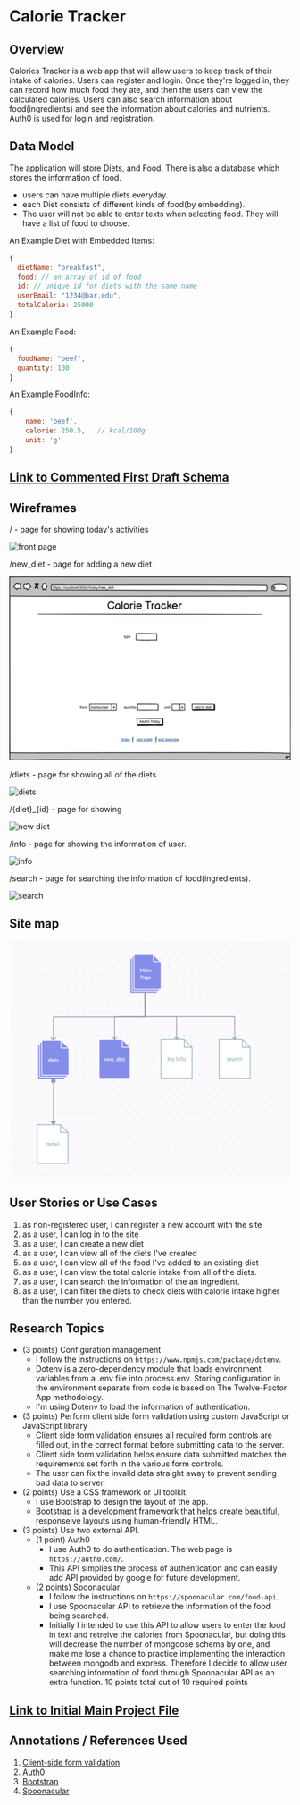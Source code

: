 # Calorie Tracker

## Overview

Calories Tracker is a web app that will allow users to keep track of their intake of calories. Users can register and login. Once they're logged in, they can record how much food they ate, and then the users can view the calculated calories. Users can also search information about food(ingredients) and see the information about calories and nutrients. Auth0 is used for login and registration.

## Data Model

The application will store Diets, and Food. There is also a database which stores the information of food.

* users can have multiple diets everyday.
* each Diet consists of different kinds of food(by embedding).
* The user will not be able to enter texts when selecting food. They will have a list of food to choose. 

An Example Diet with Embedded Items:

```javascript
{
  dietName: "breakfast",
  food: // an array of id of food
  id: // unique id for diets with the same name
  userEmail: "1234@bar.edu",
  totalCalorie: 25000
}
```
An Example Food:

```javascript
{
  foodName: "beef",
  quantity: 100
}
```
An Example FoodInfo:

```javascript
{
    name: 'beef',
    calorie: 250.5,   // kcal/100g
    unit: 'g'
}
```

## [Link to Commented First Draft Schema](db.mjs) 


## Wireframes

/ - page for showing today's activities

![front page](documentation/front_page.png)

/new_diet - page for adding a new diet

![new diet](documentation/new_diet.png)

/diets - page for showing all of the diets

![diets](documentation/diets.png)

/{diet}_{id} - page for showing

![new diet](documentation/detail.png)

/info - page for showing the information of user.

![info](documentation/info.png)

/search - page for searching the information of food(ingredients).

![search](documentation/search.png)
## Site map

![site map](documentation/site_map.png)

## User Stories or Use Cases

1. as non-registered user, I can register a new account with the site
2. as a user, I can log in to the site
3. as a user, I can create a new diet
4. as a user, I can view all of the diets I've created
5. as a user, I can view all of the food I've added to an existing diet
6. as a user, I can view the total calorie intake from all of the diets.
7. as a user, I can search the information of the an ingredient.
8. as a user, I can filter the diets to check diets with calorie intake higher than the number you entered.

## Research Topics

* (3 points) Configuration management
    * I follow the instructions on `https://www.npmjs.com/package/dotenv`.
    * Dotenv is a zero-dependency module that loads environment variables from a .env file into process.env. Storing configuration in the environment separate from code is based on The Twelve-Factor App methodology.
    * I'm using Dotenv to load the information of authentication.
* (3 points) Perform client side form validation using custom JavaScript or JavaScript library
    * Client side form validation ensures all required form controls are filled out, in the correct format before submitting data to the server.
    * Client side form validation helps ensure data submitted matches the requirements set forth in the various form controls.
    * The user can fix the invalid data straight away to prevent sending bad data to server.
* (2 points) Use a CSS framework or UI toolkit.
    * I use Bootstrap to design the layout of the app.
    * Bootstrap is a development framework that helps create beautiful, responseive layouts using human-friendly HTML.
* (3 points) Use two external API.
    * (1 point) Auth0
      * I use Auth0 to do authentication. The web page is `https://auth0.com/`.
      * This API simplies the process of authentication and can easily add API provided by google for future development.
    * (2 points) Spoonacular
      * I follow the instructions on `https://spoonacular.com/food-api`.
      * I use Spoonacular API to retrieve the information of the food being searched.
      * Initially I intended to use this API to allow users to enter the food in text and retreive the calories from Spoonacular, but doing this will decrease the number of mongoose schema by one, and make me lose a chance to practice implementing the interaction between mongodb and express. Therefore I decide to allow user searching information of food through Spoonacular API as an extra function.
    10 points total out of 10 required points

## [Link to Initial Main Project File](app.mjs) 

## Annotations / References Used

1. [Client-side form validation](https://developer.mozilla.org/en-US/docs/Learn/Forms/Form_validation)
2. [Auth0](https://auth0.com/)
3. [Bootstrap](https://getbootstrap.com/docs/5.2/getting-started/introduction/)
4. [Spoonacular](https://spoonacular.com/food-api)
